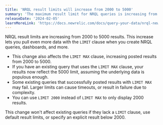 ```yaml
---
title: 'NRQL result limits will increase from 2000 to 5000'
summary: 'The maximum result limit for NRQL queries is increasing from 2000 to 5000'
releaseDate: '2024-02-05'
learnMoreLink: 'https://docs.newrelic.com/docs/query-your-data/nrql-new-relic-query-language/get-started/nrql-syntax-clauses-functions/#sel-limit'
---
```


NRQL result limits are increasing from 2000 to 5000 results. This increase lets you pull even more data with the `LIMIT` clause when you create NRQL queries, dashboards, and more.

* This change also affects the  `LIMIT MAX` clause, increasing posted results from 2000 to 5000.
* If you have an existing query that uses the `LIMIT MAX` clause, your results now reflect the 5000 limit, assuming the underlying data is populous enough.
* Some existing queries that successfully posted results with `LIMIT MAX` may fail. Larger limits can cause timeouts, or result in failure due to complexity.
* You can use `LIMIT 2000` instead of `LIMIT MAX` to only display 2000 results.  

This change won't affect existing queries if they lack a `LIMIT` clause, use default result limits, or specify an explicit result below 2000. 
